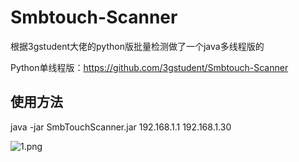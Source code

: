 # Smbtouch-Scanner

根据3gstudent大佬的python版批量检测做了一个java多线程版的

Python单线程版：https://github.com/3gstudent/Smbtouch-Scanner

使用方法
-----
java -jar SmbTouchScanner.jar 192.168.1.1 192.168.1.30

![1.png][1]


  [1]: https://camo.githubusercontent.com/649c8d0eeb55ee2fe353fb67742a5042a3ac3896/687474703a2f2f626c75652e69787365632e6f72672f7573722f75706c6f6164732f323031372f30372f313833373833363531392e706e67
